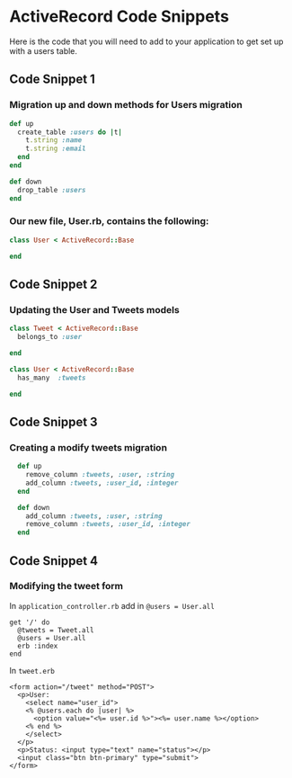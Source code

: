 # ActiveRecord Code Snippets

Here is the code that you will need to add to your application to get set up with a users table.

## Code Snippet 1

### Migration up and down methods for Users migration
```ruby
def up
  create_table :users do |t|
    t.string :name
    t.string :email
  end
end

def down
  drop_table :users
end
```

### Our new file, User.rb, contains the following:
```ruby
class User < ActiveRecord::Base

end
```
## Code Snippet 2

### Updating the User and Tweets models
```ruby
class Tweet < ActiveRecord::Base
  belongs_to :user

end

class User < ActiveRecord::Base
  has_many  :tweets

end
```
## Code Snippet 3

### Creating a modify tweets migration
```ruby
  def up
    remove_column :tweets, :user, :string
    add_column :tweets, :user_id, :integer
  end

  def down
    add_column :tweets, :user, :string
    remove_column :tweets, :user_id, :integer
  end
```
## Code Snippet 4

### Modifying the tweet form

In `application_controller.rb` add in `@users = User.all`
```
get '/' do
  @tweets = Tweet.all
  @users = User.all
  erb :index
end
```

In `tweet.erb`
```
<form action="/tweet" method="POST">
  <p>User:
    <select name="user_id">
    <% @users.each do |user| %>
      <option value="<%= user.id %>"><%= user.name %></option>
    <% end %>
    </select>
  </p>
  <p>Status: <input type="text" name="status"></p>
  <input class="btn btn-primary" type="submit">
</form>
```

